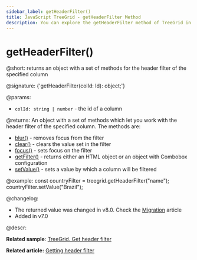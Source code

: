 ```yaml
---
sidebar_label: getHeaderFilter()
title: JavaScript TreeGrid - getHeaderFilter Method 
description: You can explore the getHeaderFilter method of TreeGrid in the documentation of the DHTMLX JavaScript UI library. Browse developer guides and API reference, try out code examples and live demos, and download a free 30-day evaluation version of DHTMLX Suite 7.
---
```


# getHeaderFilter()

@short: returns an object with a set of methods for the header filter of the specified column

@signature: {'getHeaderFilter(colId: Id): object;'}

@params:
- `colId: string | number` - the id of a column

@returns:
An object with a set of methods which let you work with the header filter of the specified column. The methods are:

- [blur()](treegrid/api/headerfilter/blur_method.md) - removes focus from the filter
- [clear()](treegrid/api/headerfilter/clear_method.md) - clears the value set in the filter
- [focus()](treegrid/api/headerfilter/focus_method.md) - sets focus on the filter
- [getFilter()](treegrid/api/headerfilter/getfilter_method.md) - returns either an HTML object or an object with Combobox configuration
- [setValue()](treegrid/api/headerfilter/setvalue_method.md) - sets a value by which a column will be filtered


@example:
const countryFilter = treegrid.getHeaderFilter("name");
countryFilter.setValue("Brazil");


@changelog:
- The returned value was changed in v8.0. Check the [Migration](migration.md#73---80) article
- Added in v7.0


@descr:

**Related sample**: [TreeGrid. Get header filter](https://snippet.dhtmlx.com/vg5o912t)

**Related article:** [Getting header filter](treegrid/usage.md#getting-header-filter)